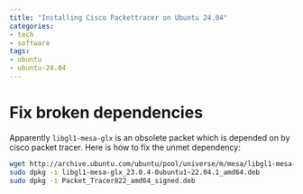 ```yaml
---
title: "Installing Cisco Packettracer on Ubuntu 24.04"
categories:
- tech
- software
tags:
- ubuntu
- ubuntu-24.04
---
```


# Fix broken dependencies

Apparently `libgl1-mesa-glx` is an obsolete packet which is depended on by cisco packet tracer. Here is how to fix the unmet dependency:

```bash
wget http://archive.ubuntu.com/ubuntu/pool/universe/m/mesa/libgl1-mesa-glx_23.0.4-0ubuntu1~22.04.1_amd64.deb
sudo dpkg -i libgl1-mesa-glx_23.0.4-0ubuntu1~22.04.1_amd64.deb
sudo dpkg -i Packet_Tracer822_amd64_signed.deb
```

